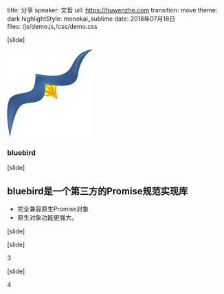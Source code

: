title: 分享
speaker: 文哲
url: https://huwenzhe.com
transition: move
theme: dark
highlightStyle: monokai_sublime
date: 2018年07月18日  
files: /js/demo.js,/css/demo.css

[slide]

![蓝鸟](/img/blue.png)
### bluebird

[slide]

## bluebird是一个第三方的Promise规范实现库
- 完全兼容原生Promise对象
- 原生对象功能更强大。

[slide]



[slide]

3

[slide]

4